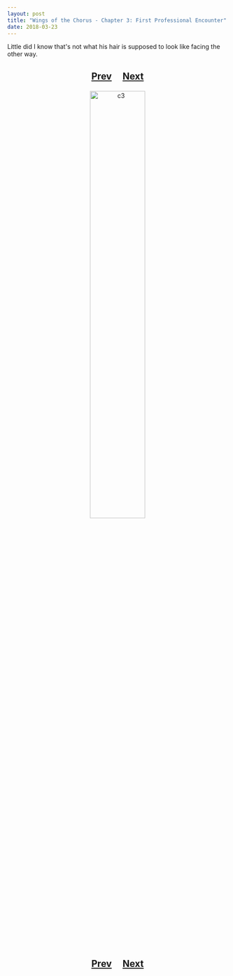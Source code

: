 ```yaml
---
layout: post
title: "Wings of the Chorus - Chapter 3: First Professional Encounter"
date: 2018-03-23
---
```


Little did I know that's not what his hair is supposed to look like facing the other way.

<h2>
  <p style="text-align:center;">
    <a href="/wingsofthechorus/blog/2018/03/15/chapter2">Prev</a>
    &nbsp;&nbsp;&nbsp;
    <a href="">Next</a>
  </p>
</h2>

<p style="text-align:center;">
  <img src="/wingsofthechorus/images/c3.png" width="50%" alt="c3"/>
</p>

<h2>
  <p style="text-align:center;">
    <a href="/wingsofthechorus/blog/2018/03/15/chapter2">Prev</a>
    &nbsp;&nbsp;&nbsp;
    <a href="">Next</a>
  </p>
</h2>
